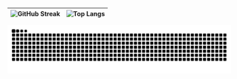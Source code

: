| ![GitHub Streak](https://streak-stats.demolab.com/?user=CavnHan) | ![Top Langs](https://github-readme-stats.vercel.app/api/top-langs/?username=CavnHan&layout=compact) |
|---|---|
<picture>
  <source media="(prefers-color-scheme: dark)" srcset="https://raw.githubusercontent.com/CavnHan/CavnHan/output/github-contribution-grid-snake-dark.svg">
  <source media="(prefers-color-scheme: light)" srcset="https://raw.githubusercontent.com/CavnHan/CavnHan/output/github-contribution-grid-snake.svg">
  <img alt="github contribution grid snake animation" src="https://raw.githubusercontent.com/CavnHan/CavnHan/output/github-contribution-grid-snake.svg">
</picture>

